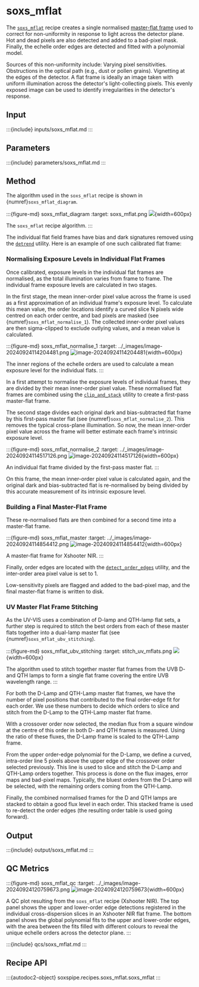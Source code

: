 # soxs_mflat

The [`soxs_mflat`](#soxspipe.recipes.soxs_mflat) recipe creates a single normalised [master-flat frame](../files/master_flat.md) used to correct for non-uniformity in response to light across the detector plane. Hot and dead pixels are also detected and added to a bad-pixel mask. Finally, the echelle order edges are detected and fitted with a polynomial model.

Sources of this non-uniformity include:
Varying pixel sensitivities.
Obstructions in the optical path (e.g., dust or pollen grains).
Vignetting at the edges of the detector.
A flat frame is ideally an image taken with uniform illumination across the detector's light-collecting pixels. This evenly exposed image can be used to identify irregularities in the detector's response.

## Input


:::{include} inputs/soxs_mflat.md
:::




## Parameters


:::{include} parameters/soxs_mflat.md
:::

## Method

The algorithm used in the `soxs_mflat` recipe is shown in {numref}`soxs_mflat_diagram`.

:::{figure-md} soxs_mflat_diagram
:target: soxs_mflat.png
![](soxs_mflat.png){width=600px}

The `soxs_mflat` recipe algorithm.
:::

The individual flat field frames have bias and dark signatures removed using the [`detrend`](../utils/detrend.md) utility. Here is an example of one such calibrated flat frame:

### Normalising Exposure Levels in Individual Flat Frames

Once calibrated, exposure levels in the individual flat frames are normalised, as the total illumination varies from frame to frame. The individual frame exposure levels are calculated in two stages.

In the first stage, the mean inner-order pixel value across the frame is used as a first approximation of an individual frame's exposure level. To calculate this mean value, the order locations identify a curved slice N pixels wide centred on each order centre, and bad pixels are masked (see {numref}`soxs_mflat_normalise_1`). The collected inner-order pixel values are then sigma-clipped to exclude outlying values, and a mean value is calculated.

:::{figure-md} soxs_mflat_normalise_1
:target: ../_images/image-20240924114204481.png
![image-20240924114204481](../_images/image-20240924114204481.png){width=600px}

The inner regions of the echelle orders are used to calculate a mean exposure level for the individual flats.
:::

In a first attempt to normalise the exposure levels of individual frames, they are divided by their mean inner-order pixel value. These normalised flat frames are combined using the [`clip_and_stack`](../utils/clip_and_stack.md) utility to create a first-pass master-flat frame.

The second stage divides each original dark and bias-subtracted flat frame by this first-pass master flat (see {numref}`soxs_mflat_normalise_2`). This removes the typical cross-plane illumination. So now, the mean inner-order pixel value across the frame will better estimate each frame's intrinsic exposure level.

:::{figure-md} soxs_mflat_normalise_2
:target: ../_images/image-20240924114517126.png
![image-20240924114517126](../_images/image-20240924114517126.png){width=600px}

An individual flat frame divided by the first-pass master flat.
:::

On this frame, the mean inner-order pixel value is calculated again, and the original dark and bias-subtracted flat is re-normalised by being divided by this accurate measurement of its intrinsic exposure level.

### Building a Final Master-Flat Frame

These re-normalised flats are then combined for a second time into a master-flat frame.

:::{figure-md} soxs_mflat_master
:target: ../_images/image-20240924114854412.png
![image-20240924114854412](../_images/image-20240924114854412.png){width=600px}

A master-flat frame for Xshooter NIR.
:::

Finally, order edges are located with the [`detect_order_edges`](../utils/detect_order_edges.md) utility, and the inter-order area pixel value is set to 1. 

Low-sensitivity pixels are flagged and added to the bad-pixel map, and the final master-flat frame is written to disk.

### UV Master Flat Frame Stitching

As the UV-VIS uses a combination of D-lamp and QTH-lamp flat sets, a further step is required to stitch the best orders from each of these master flats together into a dual-lamp master flat (see {numref}`soxs_mflat_ubv_stitching`).

:::{figure-md} soxs_mflat_ubv_stitching
:target: stitch_uv_mflats.png
![](stitch_uv_mflats.png){width=600px}

The algorithm used to stitch together master flat frames from the UVB D- and QTH lamps to form a single flat frame covering the entire UVB wavelength range.
:::



For both the D-Lamp and QTH-Lamp master flat frames, we have the number of pixel positions that contributed to the final order-edge fit for each order. We use these numbers to decide which orders to slice and stitch from the D-Lamp to the QTH-Lamp master flat frame. 

With a crossover order now selected, the median flux from a square window at the centre of this order in both D- and QTH frames is measured. Using the ratio of these fluxes, the D-Lamp frame is scaled to the QTH-Lamp frame.

From the upper order-edge polynomial for the D-Lamp, we define a curved, intra-order line 5 pixels above the upper edge of the crossover order selected previously. This line is used to slice and stitch the D-Lamp and QTH-Lamp orders together. This process is done on the flux images, error maps and bad-pixel maps. Typically, the bluest orders from the D-Lamp will be selected, with the remaining orders coming from the QTH-Lamp.

Finally, the combined normalised frames for the D and QTH lamps are stacked to obtain a good flux level in each order. This stacked frame is used to re-detect the order edges (the resulting order table is used going forward).


## Output

:::{include} output/soxs_mflat.md
:::

## QC Metrics

:::{figure-md} soxs_mflat_qc
:target: ../_images/image-20240924120759673.png
![image-20240924120759673](../_images/image-20240924120759673.png){width=600px}

A QC plot resulting from the `soxs_mflat` recipe (Xshooter NIR). The top panel shows the upper and lower-order edge detections registered in the individual cross-dispersion slices in an Xshooter NIR flat frame. The bottom panel shows the global polynomial fits to the upper and lower-order edges, with the area between the fits filled with different colours to reveal the unique echelle orders across the detector plane.
:::

:::{include} qcs/soxs_mflat.md
:::


## Recipe API

:::{autodoc2-object} soxspipe.recipes.soxs_mflat.soxs_mflat
:::
